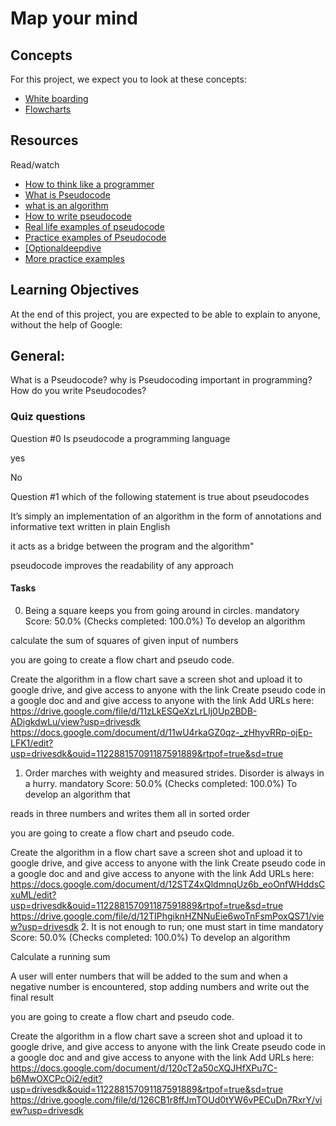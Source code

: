 # Map your mind

## Concepts

For this project, we expect you to look at these concepts:

- [White boarding](white_boarding.md)
- [Flowcharts](flowcharting.md)

## Resources

Read/watch

- <a href="" target="_blank">How to think like a programmer</a>
- <a href="" target="_blank">What is Pseudocode</a>
- <a href="" target="_blank">what is an algorithm</a>
- <a href="" target="_blank">How to write pseudocode</a>
- <a href="" target="_blank">Real life examples of pseudocode</a>
- <a href="" target="_blank">Practice examples of Pseudocode</a>
- <a href="" target="_blank">[Optionaldeepdive</a>
- <a href="" target="_blank">More practice examples</a>

## Learning Objectives

At the end of this project, you are expected to be able to explain to anyone, without the help of Google:

## General:

What is a Pseudocode?
why is Pseudocoding important in programming?
How do you write Pseudocodes?

### Quiz questions

Question #0
Is pseudocode a programming language


yes


No

Question #1
which of the following statement is true about pseudocodes


It’s simply an implementation of an algorithm in the form of annotations and informative text written in plain English


it acts as a bridge between the program and the algorithm"


pseudocode improves the readability of any approach

#### Tasks

0. Being a square keeps you from going around in circles.
mandatory
Score: 50.0% (Checks completed: 100.0%)
To develop an algorithm

calculate the sum of squares of given input of numbers

you are going to create a flow chart and pseudo code.

Create the algorithm in a flow chart save a screen shot and upload it to google drive, and give access to anyone with the link
Create pseudo code in a google doc and and give access to anyone with the link
Add URLs here:
https://drive.google.com/file/d/11zLkESQeXzLrLIj0Up2BDB-ADigkdwLu/view?usp=drivesdk
https://docs.google.com/document/d/11wU4rkaGZ0qz-_zHhyvRRp-ojEp-LFK1/edit?usp=drivesdk&ouid=112288157091187591889&rtpof=true&sd=true
1. Order marches with weighty and measured strides. Disorder is always in a hurry.
mandatory
Score: 50.0% (Checks completed: 100.0%)
To develop an algorithm that

reads in three numbers and writes them all in sorted order

you are going to create a flow chart and pseudo code.

Create the algorithm in a flow chart save a screen shot and upload it to google drive, and give access to anyone with the link
Create pseudo code in a google doc and and give access to anyone with the link
Add URLs here:
https://docs.google.com/document/d/12STZ4xQldmnqUz6b_eoOnfWHddsCxuML/edit?usp=drivesdk&ouid=112288157091187591889&rtpof=true&sd=true
https://drive.google.com/file/d/12TIPhgiknHZNNuEie6woTnFsmPoxQS71/view?usp=drivesdk
2. It is not enough to run; one must start in time
mandatory
Score: 50.0% (Checks completed: 100.0%)
To develop an algorithm

Calculate a running sum

A user will enter numbers that will be added to the sum and when a negative number is encountered, stop adding numbers and write out the final result

you are going to create a flow chart and pseudo code.

Create the algorithm in a flow chart save a screen shot and upload it to google drive, and give access to anyone with the link
Create pseudo code in a google doc and and give access to anyone with the link
Add URLs here:
https://docs.google.com/document/d/120cT2a50cXQJHfXPu7C-b6MwOXCPcOi2/edit?usp=drivesdk&ouid=112288157091187591889&rtpof=true&sd=true
https://drive.google.com/file/d/126CB1r8ffJmTOUd0tYW6vPECuDn7RxrY/view?usp=drivesdk
